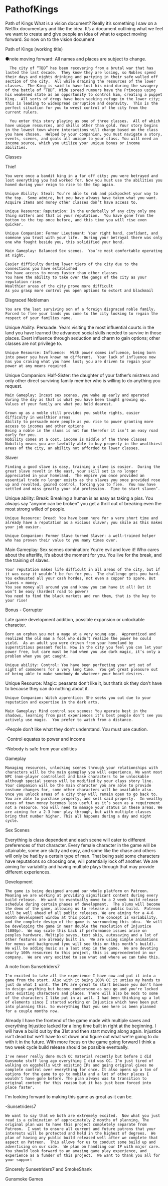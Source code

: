 # PathofKings
Path of Kings
What is a vision document? Really it’s something I saw on a Netflix documentary and like the idea.  It’s a document outlining what we feel we want to create and give people an idea of what to expect moving forward.  So now on to the vision document

Path of Kings (working title)

●note moving forward:  All names and places are subject to change.

      The city of “TBD” has been recovering from a brutal war that has lasted the last decade.  They know they are losing, so Nobles spend their days and nights drinking and partying in their safe walled off section of the city.  All while draining the resources of the lower classes.  The King is said to have lost his mind during the savagery of the battle of “TBD”. Wide spread rumours have the Princess using his weakened state as an opportunity to control him, creating a puppet King.  All sorts of dregs have been seeking refuge in the lower city; this is leading to widespread corruption and depravity.  This is the perfect situation for you to wrest control of the city from the current rulers.

      You enter this story playing as one of three classes.  All of which have unique resources, and skills other than gold. Your story begins in the lowest town where interactions will change based on the class you have chosen.  Helped by your companion, you must navigate a story, events, scenes, and goals all unique to your class. You will need an income source, which you utilize your unique bonus or income abilities.

Classes

Thief

    You were once a bandit king in a far off city; you were betrayed and lost everything you had worked for. Now you must use the abilities you honed during your reign to rise to the top again.

    Unique Ability: Steal: You’re able to rob and pickpocket your way to the top.  Some admire, but you have always have taken what you want.  Acquire items and money other classes don’t have access to. 

    Unique Resource: Reputation: In the underbelly of any city only one thing matters and that is your reputation.  You have gone from the bottom to the top once before, and this time you will rise even quicker. 

    Unique Companion: Former Lieutenant: Your right hand, confidant, and someone you trust with your life.  During your betrayal there was only one who fought beside you, this solidified your bond.

    Main Gameplay: Balanced Sex scenes.  You’re most comfortable operating at night.

    Easier difficulty during lower tiers of the city due to the connections you have established
    You have access to money faster than other classes
    You have the ability to take over the gangs of the city as your reputation rises
    Wealthier areas of the city prove more difficult
    As you grasp more control you open options to extort and blackmail


Disgraced Nobleman

    You are the last surviving son of a foreign disgraced noble family. Forced to flee your lands you come to the city looking to regain the respect of your families name.

   Unique Ability: Persuade: Years visiting the most influential courts in the land you have learned the advanced social skills needed to survive in those places.  Exert influence through seduction and charm to gain options; other classes are not privilege to.

    Unique Resource: Influence:  With power comes influence, being born into power you have known no different.  Your lack of influence now has you craving what you have lost; you are driven to regain your power at any means required. 

   Unique Companion: Half-Sister: the daughter of your father’s mistress and only other direct surviving family member who is willing to do anything you request. 

    Main Gameplay: Incest sex scenes, you wake up early and operated during the day as that is what you have been taught growing up.  Values of your family are what you hold dearest.

    Grown up as a noble still provides you subtle rights, easier difficulty in wealthier areas
    Ability to persuade more people as you rise to power granting more access to incomes and other options
    Being a noble in the slums is not fun therefor it isn’t an easy road early for you.
    Nobility comes at a cost, income is middle of the three classes
    Nobility means you are lawfully able to buy property in the wealthiest areas of the city, an ability not afforded to lower classes.


Slaver

    Finding a good slave is easy, training a slave is easier.  During the great slave revolt in the east, your skill set is no longer appreciated in your homeland.  The empire you once provided an essential trade no longer exists as the slaves you once provided rose up and revolted, gained control, forcing you to flee.  You now have settled and miss greatly your old profession.  Time to start slaven’.

   Unique ability: Break:  Breaking a human is as easy as taking a piss. You always say “anyone can be broken” you get a thrill out of breaking even the most strong willed of people. 

   

    Unique Resource: Dread: You have been here for a very short time and already have a reputation as a vicious slaver; you smile as this makes your job easier.  

    Unique Companion: Former Slave turned Slaver: a well-trained helper who has proven their value to you many times over.

   Main Gameplay: Sex scenes domination: You’re evil and love it! Who cares about the afterlife, it’s about the moment for you.  You live for the break, and the training of slaves.

    Your reputation makes life difficult in all areas of the city, but if it was easy it wouldn’t be fun for you.  The challenge gets you hard.
    You exhausted all your cash hordes, not even a copper to spare. But slaves = money.
    You see money all around you and know you can have it all! But it won’t be easy (hardest road to power)
    You need to find the black markets and run them, that is the key to your rise!


Bonus - Corrupter

   Late game development addition, possible expansion or unlockable character.

    Born an orphan you met a mage at a very young age.  Apprenticed and realized the old man a fool who didn’t realize the power he could yield.  As an adult you were driven from your homeland by superstitious peasant fools. Now in the city you feel you can let your power free, but care must be had when you use dark magic, it’s only a problem when you get caught.

    Unique ability: Control: You have been perfecting your art out of sight of commoners for a very long time.  You get great pleasure out of being able to make somebody do whatever your heart desires.

Unique Resource: Magic: peasants don’t like it, but that’s ok they don’t have to because they can do nothing about it.

    Unique Companion: Witch apprentice: She seeks you out due to your reputation and expertise in the dark arts. 

    Main Gameplay: Mind control sex scenes: You operate best in the shadows, learning from past experiences it’s best people don’t see you actively use magic.  You prefer to watch from a distance.

-People don’t like what they don’t understand.  You must use caution.

-Control equates to power and income

-Nobody is safe from your abilities

Gameplay

    Managing resources, unlocking scenes through your relationships with characters will be the main gameplay you will experience. We want most NPC (non-player controlled) and base characters to be unlockable although special scenes will be modified by your class story line.  Your companion will be the main character you are able to provide costume changes for, some other characters will be available also.  Once you unlock areas of a city they will remain open to go back to. You are able to purchase property, and sell said property.  In wealthy areas of town money becomes less useful as it’s seen as a requirement not a resource. You will need to manage your status in these areas. We are aiming for a 2-3 hour play through, but with multiple classes bring that number higher. This all happens during a day and night cycle.


Sex Scenes

   Everything is class dependent and each scene will cater to different preferences of that character.  Every female character in the game will be attainable, some are slutty and easy, and some like the chase and others will only be had by a certain type of man.  That being said some characters have reputations so choosing one, will potentially lock off another.  We are aiming for variability and having multiple plays through that may provide different experiences. 


Development

    The game is being designed around our whole platform on Patreon.  Meaning we are working at providing significant content during every build release.  We want to eventually move to a 2 week build release schedule during certain phases of development.  The slums will become the demo of the game, allowing us to release a public build.  Patreon will be well ahead of all public releases. We are aiming for a 4-6 month development window at this point.  The concept is variability, and the complete design of the game is surrounding this idea.  We will be developing the game in near double the resolution of Injustice (1080p).  We may scale this back if performance issues arise on peoples hardware. Multiple saves, text skip, autosaving and a lot of other features are already built in.  We are using simple animations for menus and background (you will see this on this month’s build).  We will be adding music as a last step in the game.  We are devoting nearly 100% resources to this project, this is unprecedented in our company.  We are very excited to see what and where we can take this.  


A note from Sunsetriders7

    I'm excited to take all the experience I have now and put it into a game from the start. Also with it being 100% OC it unties my hands to just do what I want. The IPs are great to start because you don't have to design anything but become cumbersome as you go and you're locked into existing characters and places. There will also be nods to some of the characters I like put in as well. I had been thinking up a lot of elements since I started working on Injustice which have been put into planning this. So everything that you see here is been planned for a couple months now. 

   Already I have the frontend of the game made with multiple saves and everything Injustice lacked for a long time built in right at the beginning. I will have a build out by the 31st and then start moving along again. Injustice isn't dead but we'll have to sit down and figure out what we're going to do with it in the future. With more focus on the game going forward I think a two week cycle build release should be possible eventually.

    I've never really done much OC material recently but before I did Gunsmoke stuff long ago everything I did was OC. I'm just tired of walking on eggshells with existing IPs and going original gives me complete control over everything for once. It also opens up a ton of options for the game to go to mobile and a lot of other places I wouldn't have gone before. The plan always was to transition to original content for this reason but it has just been forced into place faster.

I'm looking forward to making this game as great as it can be.

-Sunsetriders7

    We want to say that we both are extremely excited.  Now what you just read is a culmination of approximately 2 months of planning. The original plan was to have this project completely separate from Patreon.  I want to ensure all current and future patrons that your interests will be protected and held in the highest of degrees.  We plan of having any public build released well after we complete that aspect on Patreon.  This allows for us to conduct some build up and advertising on our side.  We plan on handling our IP with major care.  You should look forward to an amazing game play experience, and experience as a funder of this project.  We want to thank you all for your support

Sincerely Sunsetriders7 and SmokeShank

Gunsmoke Games
